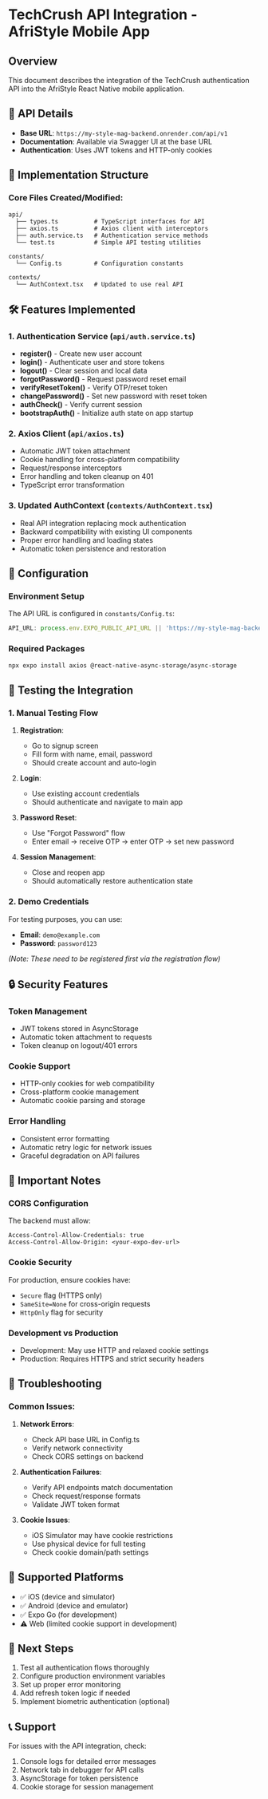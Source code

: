 # TechCrush API Integration - AfriStyle Mobile App

## Overview
This document describes the integration of the TechCrush authentication API into the AfriStyle React Native mobile application.

## 🔗 API Details
- **Base URL**: `https://my-style-mag-backend.onrender.com/api/v1`
- **Documentation**: Available via Swagger UI at the base URL
- **Authentication**: Uses JWT tokens and HTTP-only cookies

## 📁 Implementation Structure

### Core Files Created/Modified:
```
api/
  ├── types.ts          # TypeScript interfaces for API
  ├── axios.ts          # Axios client with interceptors
  ├── auth.service.ts   # Authentication service methods
  └── test.ts           # Simple API testing utilities

constants/
  └── Config.ts         # Configuration constants

contexts/
  └── AuthContext.tsx   # Updated to use real API
```

## 🛠️ Features Implemented

### 1. Authentication Service (`api/auth.service.ts`)
- **register()** - Create new user account
- **login()** - Authenticate user and store tokens
- **logout()** - Clear session and local data  
- **forgotPassword()** - Request password reset email
- **verifyResetToken()** - Verify OTP/reset token
- **changePassword()** - Set new password with reset token
- **authCheck()** - Verify current session
- **bootstrapAuth()** - Initialize auth state on app startup

### 2. Axios Client (`api/axios.ts`)
- Automatic JWT token attachment
- Cookie handling for cross-platform compatibility
- Request/response interceptors
- Error handling and token cleanup on 401
- TypeScript error transformation

### 3. Updated AuthContext (`contexts/AuthContext.tsx`)
- Real API integration replacing mock authentication
- Backward compatibility with existing UI components
- Proper error handling and loading states
- Automatic token persistence and restoration

## 🔧 Configuration

### Environment Setup
The API URL is configured in `constants/Config.ts`:
```typescript
API_URL: process.env.EXPO_PUBLIC_API_URL || 'https://my-style-mag-backend.onrender.com/api/v1'
```

### Required Packages
```bash
npx expo install axios @react-native-async-storage/async-storage
```

## 🧪 Testing the Integration

### 1. Manual Testing Flow
1. **Registration**: 
   - Go to signup screen
   - Fill form with name, email, password
   - Should create account and auto-login

2. **Login**:
   - Use existing account credentials
   - Should authenticate and navigate to main app

3. **Password Reset**:
   - Use "Forgot Password" flow
   - Enter email → receive OTP → enter OTP → set new password

4. **Session Management**:
   - Close and reopen app
   - Should automatically restore authentication state

### 2. Demo Credentials
For testing purposes, you can use:
- **Email**: `demo@example.com`
- **Password**: `password123`

*(Note: These need to be registered first via the registration flow)*

## 🔒 Security Features

### Token Management
- JWT tokens stored in AsyncStorage
- Automatic token attachment to requests
- Token cleanup on logout/401 errors

### Cookie Support
- HTTP-only cookies for web compatibility
- Cross-platform cookie management
- Automatic cookie parsing and storage

### Error Handling
- Consistent error formatting
- Automatic retry logic for network issues
- Graceful degradation on API failures

## 🚨 Important Notes

### CORS Configuration
The backend must allow:
```
Access-Control-Allow-Credentials: true
Access-Control-Allow-Origin: <your-expo-dev-url>
```

### Cookie Security
For production, ensure cookies have:
- `Secure` flag (HTTPS only)
- `SameSite=None` for cross-origin requests
- `HttpOnly` flag for security

### Development vs Production
- Development: May use HTTP and relaxed cookie settings
- Production: Requires HTTPS and strict security headers

## 🐛 Troubleshooting

### Common Issues:

1. **Network Errors**:
   - Check API base URL in Config.ts
   - Verify network connectivity
   - Check CORS settings on backend

2. **Authentication Failures**:
   - Verify API endpoints match documentation
   - Check request/response formats
   - Validate JWT token format

3. **Cookie Issues**:
   - iOS Simulator may have cookie restrictions
   - Use physical device for full testing
   - Check cookie domain/path settings

## 📱 Supported Platforms
- ✅ iOS (device and simulator)
- ✅ Android (device and emulator)  
- ✅ Expo Go (for development)
- ⚠️ Web (limited cookie support in development)

## 🔄 Next Steps
1. Test all authentication flows thoroughly
2. Configure production environment variables
3. Set up proper error monitoring
4. Add refresh token logic if needed
5. Implement biometric authentication (optional)

## 📞 Support
For issues with the API integration, check:
1. Console logs for detailed error messages
2. Network tab in debugger for API calls
3. AsyncStorage for token persistence
4. Cookie storage for session management 
